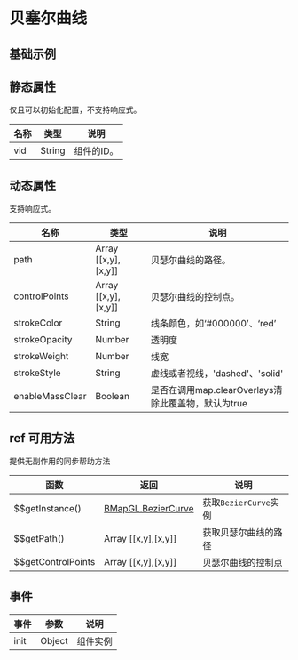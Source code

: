 # 贝塞尔曲线

## 基础示例

<vuep template="#example"></vuep>

<script v-pre type="text/x-template" id="example">

<template>
  <div class="bmap-page-container">
      <el-bmap vid="bmapDemo" :zoom="zoom" :center="center" class="bmap-demo">
        <el-bmap-bezier-curve v-for="line in lines" :events="line.events" :path="line.path" :control-points="line.controlPoints" :stroke-color="line.strokeColor" :stroke-style="line.strokeStyle" :events="line.events" :stroke-opacity="line.strokeOpacity"></el-bmap-bezier-curve>
      </el-bmap>
    </div>
  </template>

  <style>
    .bmap-page-container {
      height: 200px;
    }
  </style>

  <script>
    module.exports = {
      data () {
        return {
          zoom: 12,
          center: [116.380298, 39.907771],
          lines: [
            {
              path: [
                [116.39, 39.91],
                [116.380298, 39.907771],
                [116.385298, 39.907771]
              ],
              controlPoints: [
                [116.37, 39.91],
                [116.38, 39.90],
                [116.40, 39.90]
              ],
              strokeDasharray: [10, 10],
              strokeColor: "#ff33ff", //线颜色
              strokeOpacity: 1, //线透明度
              strokeWeight: 3, //线宽
              strokeStyle: "solid", //线样式
              events: {
                click: () => {
                  alert('click');
                }
              }
            }
          ]
        }
      }
    };
  </script>

</script>


## 静态属性
仅且可以初始化配置，不支持响应式。

名称 | 类型 | 说明
---|---|---|
vid | String | 组件的ID。


## 动态属性
支持响应式。

名称 | 类型 | 说明
---|---|---|
path | Array [[x,y],[x,y]] | 贝瑟尔曲线的路径。
controlPoints | Array [[x,y],[x,y]] | 贝瑟尔曲线的控制点。
strokeColor | String | 线条颜色，如‘#000000’、‘red’
strokeOpacity | Number | 透明度
strokeWeight | Number | 线宽
strokeStyle | String | 虚线或者视线，'dashed'、'solid'
enableMassClear | Boolean | 是否在调用map.clearOverlays清除此覆盖物，默认为true

## ref 可用方法
提供无副作用的同步帮助方法

函数 | 返回 | 说明
---|---|---|
$$getInstance() | [BMapGL.BezierCurve](http://lbsyun.baidu.com/cms/jsapi/reference/jsapi_webgl_1_0.html#a3b18) | 获取`BezierCurve`实例
$$getPath() | Array [[x,y],[x,y]] | 获取贝瑟尔曲线的路径
$$getControlPoints | Array [[x,y],[x,y]] | 贝瑟尔曲线的控制点

## 事件

事件 | 参数 | 说明
---|---|---|
init | Object | 组件实例
